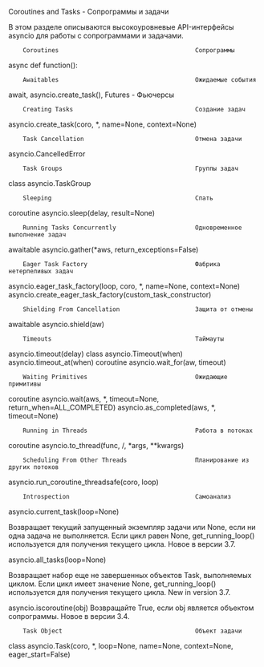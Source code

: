 Coroutines and Tasks - Сопрограммы и задачи 

В этом разделе описываются высокоуровневые API-интерфейсы asyncio для работы с 
сопрограммами и задачами.

        Coroutines                                      Сопрограммы
async def function():

        Awaitables                                      Ожидаемые события
await, asyncio.create_task(), Futures - Фьючерсы

        Creating Tasks                                  Создание задач
asyncio.create_task(coro, *, name=None, context=None)

        Task Cancellation                               Отмена задачи
asyncio.CancelledError

        Task Groups                                     Группы задач
class asyncio.TaskGroup

        Sleeping                                        Спать
coroutine asyncio.sleep(delay, result=None)

        Running Tasks Concurrently                      Одновременное выполнение задач
awaitable asyncio.gather(*aws, return_exceptions=False)

        Eager Task Factory                              Фабрика нетерпеливых задач
asyncio.eager_task_factory(loop, coro, *, name=None, context=None)
asyncio.create_eager_task_factory(custom_task_constructor)

        Shielding From Cancellation                     Защита от отмены
awaitable asyncio.shield(aw)

        Timeouts                                        Таймауты
asyncio.timeout(delay)
class asyncio.Timeout(when)
asyncio.timeout_at(when)
coroutine asyncio.wait_for(aw, timeout)

        Waiting Primitives                              Ожидающие примитивы
coroutine asyncio.wait(aws, *, timeout=None, return_when=ALL_COMPLETED)
asyncio.as_completed(aws, *, timeout=None)

        Running in Threads                              Работа в потоках
coroutine asyncio.to_thread(func, /, *args, **kwargs)

        Scheduling From Other Threads                   Планирование из других потоков
asyncio.run_coroutine_threadsafe(coro, loop)

        Introspection                                   Самоанализ

asyncio.current_task(loop=None)

Возвращает текущий запущенный экземпляр задачи или None, если ни одна задача не выполняется.
Если цикл равен None, get_running_loop() используется для получения текущего цикла.
Новое в версии 3.7.

asyncio.all_tasks(loop=None)

Возвращает набор еще не завершенных объектов Task, выполняемых циклом.
Если цикл имеет значение None, get_running_loop() используется для получения текущего цикла.
New in version 3.7.

asyncio.iscoroutine(obj)
Возвращайте True, если obj является объектом сопрограммы.
Новое в версии 3.4.

        Task Object                                     Объект задачи
class asyncio.Task(coro, *, loop=None, name=None, context=None, eager_start=False)